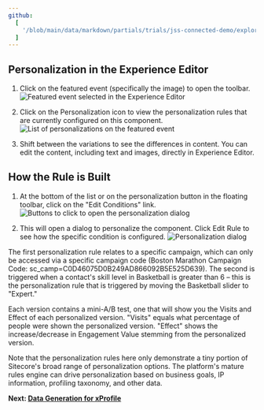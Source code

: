 ```yaml
---
github:
  [
    '/blob/main/data/markdown/partials/trials/jss-connected-demo/exploring-sitecore/personalization-in-experience-editor.md',
  ]
---
```


## Personalization in the Experience Editor

1. Click on the featured event (specifically the image) to open the toolbar.
   ![Featured event selected in the Experience Editor](https://mss-p-006-delivery.sitecorecontenthub.cloud/api/public/content/89247005e5d54861a06ad49dcd48ae93?v=83f668a4)

2. Click on the Personalization icon to view the personalization rules that are currently configured on this component.
   ![List of personalizations on the featured event](https://mss-p-006-delivery.sitecorecontenthub.cloud/api/public/content/d5e9e9c4f20c45a1a3a91a2927e18858?v=1ecafb8d)

3. Shift between the variations to see the differences in content.
   You can edit the content, including text and images, directly in Experience Editor.

## How the Rule is Built

1. At the bottom of the list or on the personalization button in the floating toolbar, click on the "Edit Conditions" link.
   ![Buttons to click to open the personalization dialog](https://mss-p-006-delivery.sitecorecontenthub.cloud/api/public/content/85734b3b736a41fa942a803cc6015ef7?v=e39a1741)

2. This will open a dialog to personalize the component. Click Edit Rule to see how the specific condition is configured.
   ![Personalization dialog](https://mss-p-006-delivery.sitecorecontenthub.cloud/api/public/content/3a315b1e478f45afa3b24f9fcaf7e4e7?v=727b7d53)

The first personalization rule relates to a specific campaign, which can only be accessed via a specific campaign code (Boston Marathon Campaign Code: sc_camp=C0D46075D0B249AD866092B5E525D639). The second is triggered when a contact's skill level in Basketball is greater than 6 – this is the personalization rule that is triggered by moving the Basketball slider to "Expert."

Each version contains a mini-A/B test, one that will show you the Visits and Effect of each personalized version. "Visits" equals what percentage of people were shown the personalized version. "Effect" shows the increase/decrease in Engagement Value stemming from the personalized version.

Note that the personalization rules here only demonstrate a tiny portion of Sitecore's broad range of personalization options. The platform's mature rules engine can drive personalization based on business goals, IP information, profiling taxonomy, and other data.

**Next: [Data Generation for xProfile](/trials/jss-connected-demo/exploring-sitecore/xprofile)**
